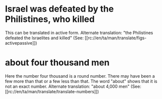# Israel was defeated by the Philistines, who killed

This can be translated in active form. Alternate translation: "the Philistines defeated the Israelites and killed" (See: [[rc://en/ta/man/translate/figs-activepassive]])

# about four thousand men

Here the number four thousand is a round number. There may have been a few more than that or a few less than that. The word "about" shows that it is not an exact number. Alternate translation: "about 4,000 men" (See: [[rc://en/ta/man/translate/translate-numbers]])

